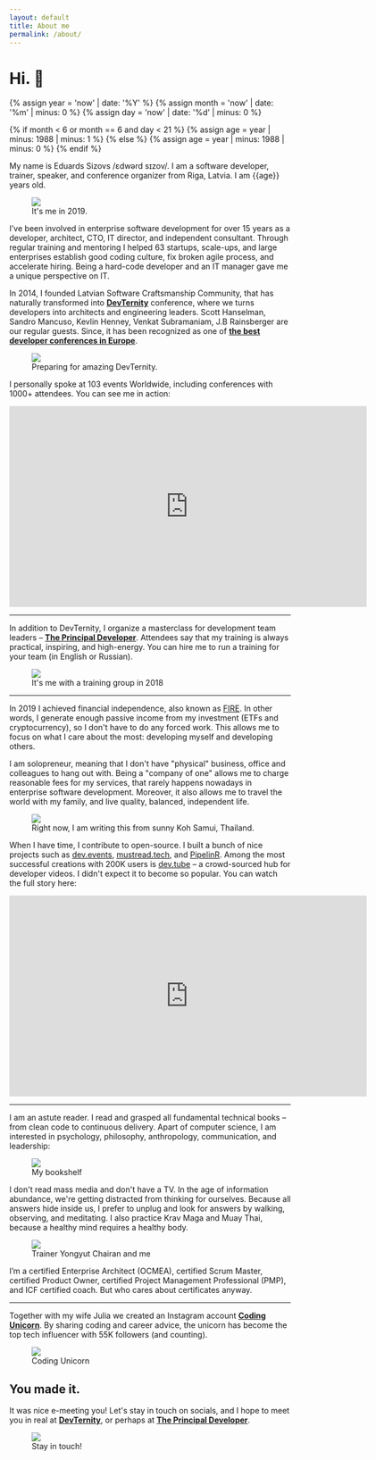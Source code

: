 ```yaml
---
layout: default
title: About me
permalink: /about/
---
```


# Hi. 👋

{% assign year = 'now' | date: '%Y' %}
{% assign month = 'now' | date: '%m' | minus: 0 %}
{% assign day = 'now' | date: '%d' | minus: 0 %}

{% if month < 6 or month == 6 and day < 21 %}
{% assign age = year | minus: 1988 | minus: 1 %}
{% else %}
{% assign age = year | minus: 1988 | minus: 0 %}
{% endif %}

My name is Eduards Sizovs  /ɛdwərd sɪzov/. I am a software developer, trainer, speaker, and conference organizer from <span class="flag-icon flag-icon-squared flag-icon-lv"></span> Riga, Latvia. I am {{age}} years old. 
<figure>
<img src="/images/about.jpg">
<figcaption>It's me in 2019.</figcaption>
</figure>

I’ve been involved in enterprise software development for over 15 years as a developer, architect, CTO, IT director, and independent consultant. Through regular training and mentoring I helped 63 startups, scale-ups, and large enterprises establish good coding culture, fix broken agile process, and accelerate hiring. Being a hard-code developer and an IT manager gave me a unique perspective on IT.

In 2014, I founded Latvian Software Craftsmanship Community, that has naturally transformed into **[DevTernity](https://devternity.com)** conference, where we turns developers into architects and engineering leaders. Scott Hanselman, Sandro Mancuso, Kevlin Henney, Venkat Subramaniam, J.B Rainsberger are our regular guests. Since, it has been recognized as one of **[the best developer conferences in Europe](https://itconference.top)**.

<figure>
<img src="/images/devternity_prep.jpg">
<figcaption>Preparing for amazing DevTernity.</figcaption>
</figure>

I personally spoke at 103 events Worldwide, including conferences with 1000+ attendees. You can see me in action:


<div class="videoWrapper">
<iframe id="ytplayer" type="text/html" width="640" height="360"
  src="https://www.youtube.com/embed/AEtCEt44vlE?autoplay=0&origin=https://sizovs.net"
  frameborder="0"></iframe>
</div>


--- 

In addition to DevTernity, I organize a masterclass for development team leaders – **[The Principal Developer](https://principal.dev)**. Attendees say that my training is always practical, inspiring, and high-energy. You can hire me to run a training for your team (in English or Russian).

<figure>
<img src="/images/me_training.jpg">
<figcaption>It's me with a training group in 2018</figcaption>
</figure>

---

In 2019 I achieved financial independence, also known as [FIRE](https://en.wikipedia.org/wiki/FIRE_movement). In other words, I generate enough passive income from my investment (ETFs and cryptocurrency), so I don't have to do any forced work. This allows me to focus on what I care about the most: developing myself and developing others. 

I am solopreneur, meaning that I don't have "physical" business, office and colleagues to hang out with. Being a "company of one" allows me to charge reasonable fees for my services, that rarely happens nowadays in enterprise software development. Moreover, it also allows me to travel the world with my family, and live quality, balanced, independent life. 

<figure>
<img src="/images/samui_me.jpg">
<figcaption>Right now, I am writing this from sunny Koh Samui, Thailand. </figcaption>
</figure>

When I have time, I contribute to open-source. I built a bunch of nice projects such as [dev.events](https://dev.events), [mustread.tech](https://mustread.tech), and [PipelinR](https://github.com/sizovs/pipelinr). Among the most successful creations with 200K users is [dev.tube](https://dev.tube) – a crowd-sourced hub for developer videos. I didn't expect it to become so popular. You can watch the full story here:

<div class="videoWrapper">
<iframe id="ytplayer" type="text/html" width="640" height="360"
  src="https://www.youtube.com/embed/lojL7oDiaTk?autoplay=0&origin=https://sizovs.net"
  frameborder="0"></iframe>
</div>

---

I am an astute reader. I read and grasped all fundamental technical books – from clean code to continuous delivery. Apart of computer science, I am interested in psychology, philosophy, anthropology, communication, and leadership:

<figure>
<img src="/images/bookshelf.jpg">
<figcaption>My bookshelf</figcaption>
</figure>

I don't read mass media and don't have a TV. In the age of information abundance, we're getting distracted from thinking for ourselves. Because all answers hide inside us, I prefer to unplug and look for answers by walking, observing, and meditating. I also practice Krav Maga and Muay Thai, because a healthy mind requires a healthy body.

<figure>
<img src="/images/muay.jpg">
<figcaption>Trainer Yongyut Chairan and me</figcaption>
</figure>

I’m a certified Enterprise Architect (OCMEA), certified Scrum Master, certified Product Owner, certified Project Management Professional (PMP), and ICF certified coach. But who cares about certificates anyway.

---

Together with my wife Julia we created an Instagram account **[Coding Unicorn](https://www.instagram.com/coding_unicorn/)**. By sharing coding and career advice, the unicorn has become the top tech influencer with 55K followers (and counting).

<figure>
<a href="https://www.instagram.com/coding_unicorn/"><img src="/images/unicorn.jpg"></a>
<figcaption>Coding Unicorn</figcaption>
</figure>

## You made it.

It was nice e-meeting you! Let's stay in touch on socials, and I hope to meet you in real at **[DevTernity](https://devternity.com)**, or perhaps at **[The Principal Developer](https://principal.dev)**.

<figure>
<img src="/images/me_again.jpg">
<figcaption>Stay in touch!</figcaption>
</figure>